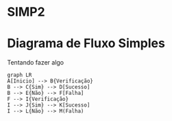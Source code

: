 # SIMP2

# Diagrama de Fluxo Simples

Tentando fazer algo

```mermaid
graph LR
A[Inicio] --> B{Verificação}
B --> C{Sim} --> D[Sucesso]
B --> E{Não} --> F[Falha]
F --> I{Verificação}
I --> J{Sim} --> K[Sucesso]
I --> L{Não} --> M(Falha)
